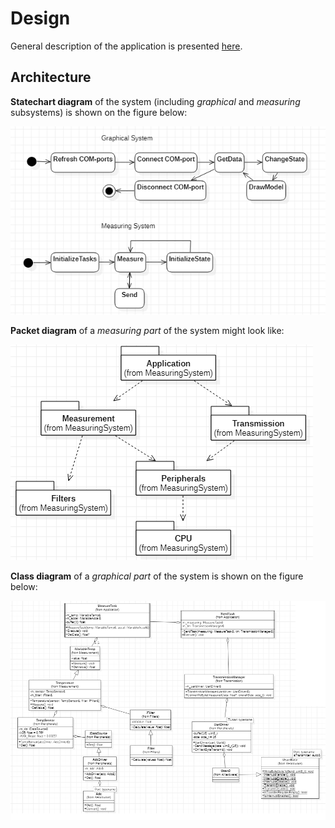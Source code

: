 # Design

General description of the application is presented [here](../README.md). 

## Architecture

**Statechart diagram** of the system (including *graphical* and *measuring* subsystems) is shown on the figure below: 

![StatechartSystem](img/UML/StatechartSystem.png)

**Packet diagram** of a *measuring part* of the system might look like: 

![MeasuringSystemComponents](img/UML/MeasuringSystemComponents.png)

**Class diagram** of a *graphical part* of the system is shown on the figure below: 

![MeasuringSystemClassDiagramOverall](img/UML/MeasuringSystemClassDiagramOverall.png)
